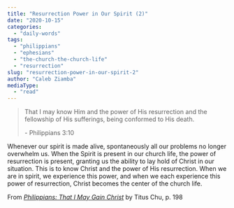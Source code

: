 ```yaml
---
title: "Resurrection Power in Our Spirit (2)"
date: "2020-10-15"
categories: 
  - "daily-words"
tags: 
  - "philippians"
  - "ephesians"
  - "the-church-the-church-life"
  - "resurrection"
slug: "resurrection-power-in-our-spirit-2"
author: "Caleb Ziamba"
mediaType: 
  - "read"
---
```


> That I may know Him and the power of His resurrection and the  
> fellowship of His sufferings, being conformed to His death.
> 
> \- Philippians 3:10

Whenever our spirit is made alive, spontaneously all our problems no longer overwhelm us. When the Spirit is present in our church life, the power of resurrection is present, granting us the ability to lay hold of Christ in our situation. This is to know Christ and the power of His resurrection. When we are in spirit, we experience this power, and when we each experience this power of resurrection, Christ becomes the center of the church life.

From [_Philippians: That I May Gain Christ_](https://www.asweetsavor.org/book-philippians/) by Titus Chu, p. 198
